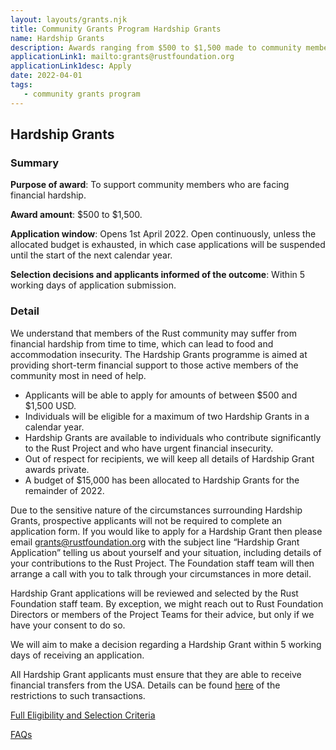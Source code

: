 ```yaml
---
layout: layouts/grants.njk
title: Community Grants Program Hardship Grants
name: Hardship Grants
description: Awards ranging from $500 to $1,500 made to community members facing financial hardship. The budget for Hardship Grants is $15,000 in 2022. Applications are continually open until the allocated budget is exhausted.
applicationLink1: mailto:grants@rustfoundation.org
applicationLink1desc: Apply
date: 2022-04-01
tags:
   - community grants program
---
```


## Hardship Grants

### Summary

**Purpose of award**: To support community members who are facing financial hardship.

**Award amount**: $500 to $1,500.

**Application window**: Opens 1st April 2022. Open continuously, unless the allocated budget is exhausted, in which case applications will be suspended until the start of the next calendar year.

**Selection decisions and applicants informed of the outcome**: Within 5 working days of application submission.

### Detail

We understand that members of the Rust community may suffer from financial hardship from time to time, which can lead to food and accommodation insecurity.  The Hardship Grants programme is aimed at providing short-term financial support to those active members of the community most in need of help.

* Applicants will be able to apply for amounts of between $500 and $1,500 USD.
* Individuals will be eligible for a maximum of two Hardship Grants in a calendar year.
* Hardship Grants are available to individuals who contribute significantly to the Rust Project and who have urgent financial insecurity.
* Out of respect for recipients, we will keep all details of Hardship Grant awards private.
* A budget of $15,000 has been allocated to Hardship Grants for the remainder of 2022.

Due to the sensitive nature of the circumstances surrounding Hardship Grants, prospective applicants will not be required to complete an application form.  If you would like to apply for a Hardship Grant then please email [grants@rustfoundation.org](mailto:grants@rustfoundation.org) with the subject line “Hardship Grant Application” telling us about yourself and your situation, including details of your contributions to the Rust Project.  The Foundation staff team will then arrange a call with you to talk through your circumstances in more detail.

Hardship Grant applications will be reviewed and selected by the Rust Foundation staff team. By exception, we might reach out to Rust Foundation Directors or members of the Project Teams for their advice, but only if we have your consent to do so.

We will aim to make a decision regarding a Hardship Grant within 5 working days of receiving an application.

All Hardship Grant applicants must ensure that they are able to receive financial transfers from the USA.  Details can be found [here](https://home.treasury.gov/policy-issues/financial-sanctions/sanctions-programs-and-country-information) of the restrictions to such transactions.

[Full Eligibility and Selection Criteria](https://placid-guanaco.cloudvent.net/grants-eligibility-and-selection/#hardship-grants)

[FAQs](https://placid-guanaco.cloudvent.net/grants-faqs/#hardship-grants)

